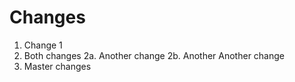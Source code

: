 # Changes

1. Change 1
2. Both changes
2a. Another change
2b. Another Another change
3. Master changes